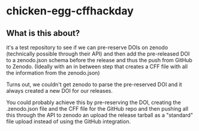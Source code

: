 # chicken-egg-cffhackday

## What is this about?

it's a test repository to see if we can pre-reserve DOIs on zenodo (technically possible through their API) and then add the pre-released DOI to a zenodo.json schema before the release and thus the push from GitHub to Zenodo. (Ideally with an in between step that creates a CFF file with all the information from the zenodo.json)

Turns out, we couldn't get zenodo to parse the pre-reserved DOI and it always created a new DOI for our releases.

You could probably achieve this by pre-reserving the DOI, creating the .zenodo.json file and the CFF file for the GitHub repo and then pushing all this through the API to zenodo an upload the release tarball as a "standard" file upload instead of using the GitHub integration.
